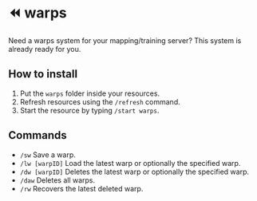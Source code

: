 # ⏪  warps
Need a warps system for your mapping/training server?
This system is already ready for you.

## How to install
1. Put the `warps` folder inside your resources.
2. Refresh resources using the `/refresh` command.
3. Start the resource by typing `/start warps`.

## Commands
- `/sw` Save a warp.
- `/lw [warpID]` Load the latest warp or optionally the specified warp.
- `/dw [warpID]` Deletes the latest warp or optionally the specified warp.
- `/daw` Deletes all warps.
- `/rw` Recovers the latest deleted warp.